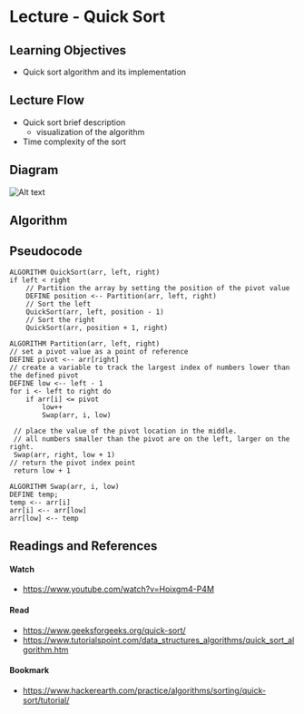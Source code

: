 # Lecture - Quick Sort

<!-- description -->


## Learning Objectives
* Quick sort algorithm and its implementation

## Lecture Flow
* Quick sort brief description
  - visualization of the algorithm
* Time complexity of the sort

## Diagram
![Alt text](https://image.slidesharecdn.com/3-150507101206-lva1-app6892/95/38-quicksort-8-638.jpg)

## Algorithm


## Pseudocode

    ALGORITHM QuickSort(arr, left, right)
    if left < right
        // Partition the array by setting the position of the pivot value 
        DEFINE position <-- Partition(arr, left, right)
        // Sort the left
        QuickSort(arr, left, position - 1)
        // Sort the right
        QuickSort(arr, position + 1, right)

    ALGORITHM Partition(arr, left, right)
    // set a pivot value as a point of reference
    DEFINE pivot <-- arr[right]
    // create a variable to track the largest index of numbers lower than the defined pivot
    DEFINE low <-- left - 1
    for i <- left to right do
        if arr[i] <= pivot
            low++
            Swap(arr, i, low)

     // place the value of the pivot location in the middle.
     // all numbers smaller than the pivot are on the left, larger on the right. 
     Swap(arr, right, low + 1)
    // return the pivot index point
     return low + 1

    ALGORITHM Swap(arr, i, low)
    DEFINE temp;
    temp <-- arr[i]
    arr[i] <-- arr[low]
    arr[low] <-- temp

## Readings and References

#### Watch

* https://www.youtube.com/watch?v=Hoixgm4-P4M

#### Read
* https://www.geeksforgeeks.org/quick-sort/
* https://www.tutorialspoint.com/data_structures_algorithms/quick_sort_algorithm.htm

#### Bookmark

* https://www.hackerearth.com/practice/algorithms/sorting/quick-sort/tutorial/

